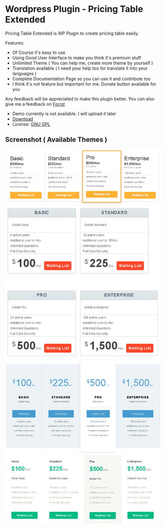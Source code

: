 # Wordpress Plugin - Pricing Table Extended

Pricing Table Extended is WP Plugin to create pricing table easily.

Features:
* Of Course it's easy to use
* Using Good User Interface to make you think it's premium stuff
* Unlimited Theme ( You can help me, create more theme by yourself )
* Translation available ( I need your help too for translate it into your languages )
* Complete Documentation Page so you can use it and contribute too
* I think it's not feature but important for me. Donate button available for you

Any feedback will be appreciated to make this plugin better.
You can also give me a feedback on [Forrst](https://forrst.com/posts/Wordpress_Plugin_Pricing_Table_Extended-GL3)

* Demo currently is not available. I will upload it later
* [Download](https://github.com/joko-wandiro/phc-pricing-table)
* License: [GNU GPL](http://www.gnu.org/licenses/gpl-3.0.txt)


## Screenshot ( Available Themes )
![Notableapp](theme/notableapp/preview.png)
![Pyconic](theme/pyconic/preview.png)
![Shopify](theme/shopify/preview.png)
![Sort](theme/sort/preview.png)